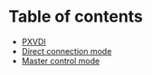 # Table of contents

* [PXVDI](README.md)
* [Direct connection mode](direct-connection-mode.md)
* [Master control mode](master-control-mode.md)
